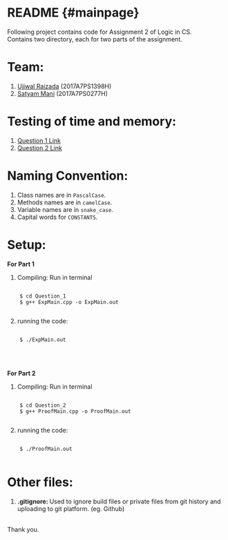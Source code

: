 README {#mainpage}
=========

Following project contains code for Assignment 2 of Logic in CS.
<br>Contains two directory, each for two parts of the assignment.<br>

# Team:
1. [Ujjwal Raizada](http://github.com/ujjwalrox) (2017A7PS1398H)
2. [Satyam Mani](http://github.com/sat13mani) (2017A7PS0277H)

# Testing of time and memory:
1. [Question 1 Link](Question_1/testcases_for_Question_1.md)
2. [Question 2 Link](Question_2/testcases_for_Question_2.md)

# Naming Convention:
1. Class names are in ```PascalCase```.
2. Methods names are in ```camelCase```.
3. Variable names are in ```snake_case```.
4. Capital words for ```CONSTANTS```.

# Setup:

<b>For Part 1</b>

1. Compiling: Run in terminal<br>
~~~
 
    $ cd Question_1
    $ g++ ExpMain.cpp -o ExpMain.out
 
~~~
2.  running the code:
```
 
    $ ./ExpMain.out
 
```

  
<br><br><b>For Part 2</b>



1. Compiling: Run in terminal<br>
~~~
 
    $ cd Question_2
    $ g++ ProofMain.cpp -o ProofMain.out
 
~~~
2.  running the code:
```
 
    $ ./ProofMain.out
 
```

   
 # Other files:
 
 1. <b>.gitignore: </b> Used to ignore build files or private files from git history and uploading to git platform. (eg. Github)

<br>
Thank you.

